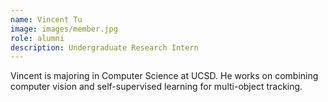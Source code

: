 ```yaml
---
name: Vincent Tu
image: images/member.jpg
role: alumni
description: Undergraduate Research Intern
---
```


Vincent is majoring in Computer Science at UCSD. He works on combining computer vision and self-supervised learning for multi-object tracking.